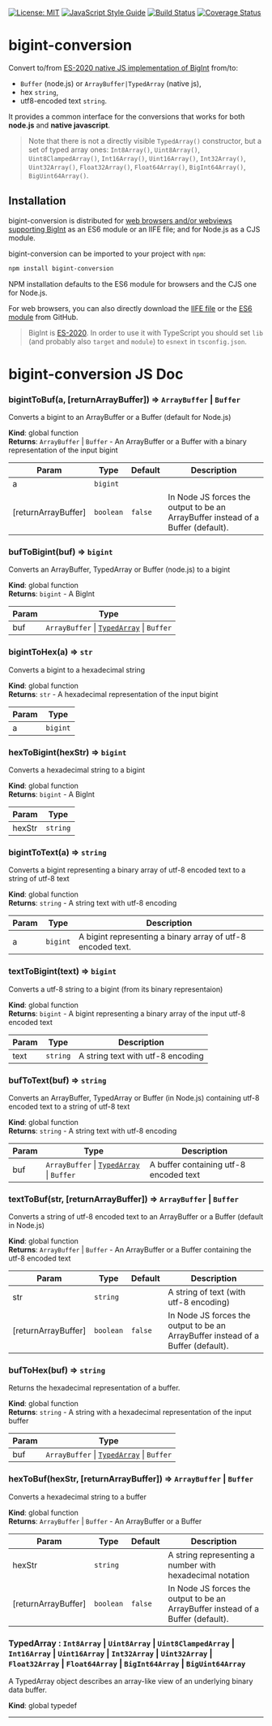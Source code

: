 [![License: MIT](https://img.shields.io/badge/License-MIT-yellow.svg)](https://opensource.org/licenses/MIT)
[![JavaScript Style Guide](https://img.shields.io/badge/code_style-standard-brightgreen.svg)](https://standardjs.com)
[![Build Status](https://travis-ci.org/juanelas/bigint-conversion.svg?branch=master)](https://travis-ci.org/juanelas/bigint-conversion)
[![Coverage Status](https://coveralls.io/repos/github/juanelas/bigint-conversion/badge.svg?branch=master)](https://coveralls.io/github/juanelas/bigint-conversion?branch=master)

# bigint-conversion
Convert to/from [ES-2020 native JS implementation of BigInt](https://tc39.es/ecma262/#sec-bigint-objects) from/to:

- `Buffer` (node.js) or `ArrayBuffer|TypedArray` (native js),
- hex `string`,
- utf8-encoded text `string`.

It provides a common interface for the conversions that works for both **node.js** and **native javascript**.

> Note that there is not a directly visible `TypedArray()` constructor, but a set of typed array ones: `Int8Array()`, `Uint8Array()`, `Uint8ClampedArray()`, `Int16Array()`, `Uint16Array()`, `Int32Array()`, `Uint32Array()`, `Float32Array()`, `Float64Array()`, `BigInt64Array()`, `BigUint64Array()`.

## Installation

bigint-conversion is distributed for [web browsers and/or webviews supporting BigInt](https://developer.mozilla.org/en-US/docs/Web/JavaScript/Reference/Global_Objects/BigInt#Browser_compatibility) as an ES6 module or an IIFE file; and for Node.js as a CJS module.

bigint-conversion can be imported to your project with `npm`:

```bash
npm install bigint-conversion
```

NPM installation defaults to the ES6 module for browsers and the CJS one for Node.js.

For web browsers, you can also directly download the [IIFE file](https://raw.githubusercontent.com/juanelas/bigint-conversion/master/dist/index.browser.bundle.iife.js) or the [ES6 module](https://raw.githubusercontent.com/juanelas/bigint-conversionmaster/dist/index.browser.bundle.mod.js) from GitHub.

> BigInt is [ES-2020](https://tc39.es/ecma262/#sec-bigint-objects). In order to use it with TypeScript you should set `lib` (and probably also `target` and `module`) to `esnext` in `tsconfig.json`.

# bigint-conversion JS Doc

<a name="bigintToBuf"></a>

### bigintToBuf(a, [returnArrayBuffer]) ⇒ <code>ArrayBuffer</code> \| <code>Buffer</code>
Converts a bigint to an ArrayBuffer or a Buffer (default for Node.js)

**Kind**: global function  
**Returns**: <code>ArrayBuffer</code> \| <code>Buffer</code> - An ArrayBuffer or a Buffer with a binary representation of the input bigint  

| Param | Type | Default | Description |
| --- | --- | --- | --- |
| a | <code>bigint</code> |  |  |
| [returnArrayBuffer] | <code>boolean</code> | <code>false</code> | In Node JS forces the output to be an ArrayBuffer instead of a Buffer (default). |

<a name="bufToBigint"></a>

### bufToBigint(buf) ⇒ <code>bigint</code>
Converts an ArrayBuffer, TypedArray or Buffer (node.js) to a bigint

**Kind**: global function  
**Returns**: <code>bigint</code> - A BigInt  

| Param | Type |
| --- | --- |
| buf | <code>ArrayBuffer</code> \| [<code>TypedArray</code>](#TypedArray) \| <code>Buffer</code> | 

<a name="bigintToHex"></a>

### bigintToHex(a) ⇒ <code>str</code>
Converts a bigint to a hexadecimal string

**Kind**: global function  
**Returns**: <code>str</code> - A hexadecimal representation of the input bigint  

| Param | Type |
| --- | --- |
| a | <code>bigint</code> | 

<a name="hexToBigint"></a>

### hexToBigint(hexStr) ⇒ <code>bigint</code>
Converts a hexadecimal string to a bigint

**Kind**: global function  
**Returns**: <code>bigint</code> - A BigInt  

| Param | Type |
| --- | --- |
| hexStr | <code>string</code> | 

<a name="bigintToText"></a>

### bigintToText(a) ⇒ <code>string</code>
Converts a bigint representing a binary array of utf-8 encoded text to a string of utf-8 text

**Kind**: global function  
**Returns**: <code>string</code> - A string text with utf-8 encoding  

| Param | Type | Description |
| --- | --- | --- |
| a | <code>bigint</code> | A bigint representing a binary array of utf-8 encoded text. |

<a name="textToBigint"></a>

### textToBigint(text) ⇒ <code>bigint</code>
Converts a utf-8 string to a bigint (from its binary representaion)

**Kind**: global function  
**Returns**: <code>bigint</code> - A bigint representing a binary array of the input utf-8 encoded text  

| Param | Type | Description |
| --- | --- | --- |
| text | <code>string</code> | A string text with utf-8 encoding |

<a name="bufToText"></a>

### bufToText(buf) ⇒ <code>string</code>
Converts an ArrayBuffer, TypedArray or Buffer (in Node.js) containing utf-8 encoded text to a string of utf-8 text

**Kind**: global function  
**Returns**: <code>string</code> - A string text with utf-8 encoding  

| Param | Type | Description |
| --- | --- | --- |
| buf | <code>ArrayBuffer</code> \| [<code>TypedArray</code>](#TypedArray) \| <code>Buffer</code> | A buffer containing utf-8 encoded text |

<a name="textToBuf"></a>

### textToBuf(str, [returnArrayBuffer]) ⇒ <code>ArrayBuffer</code> \| <code>Buffer</code>
Converts a string of utf-8 encoded text to an ArrayBuffer or a Buffer (default in Node.js)

**Kind**: global function  
**Returns**: <code>ArrayBuffer</code> \| <code>Buffer</code> - An ArrayBuffer or a Buffer containing the utf-8 encoded text  

| Param | Type | Default | Description |
| --- | --- | --- | --- |
| str | <code>string</code> |  | A string of text (with utf-8 encoding) |
| [returnArrayBuffer] | <code>boolean</code> | <code>false</code> | In Node JS forces the output to be an ArrayBuffer instead of a Buffer (default). |

<a name="bufToHex"></a>

### bufToHex(buf) ⇒ <code>string</code>
Returns the hexadecimal representation of a buffer.

**Kind**: global function  
**Returns**: <code>string</code> - A string with a hexadecimal representation of the input buffer  

| Param | Type |
| --- | --- |
| buf | <code>ArrayBuffer</code> \| [<code>TypedArray</code>](#TypedArray) \| <code>Buffer</code> | 

<a name="hexToBuf"></a>

### hexToBuf(hexStr, [returnArrayBuffer]) ⇒ <code>ArrayBuffer</code> \| <code>Buffer</code>
Converts a hexadecimal string to a buffer

**Kind**: global function  
**Returns**: <code>ArrayBuffer</code> \| <code>Buffer</code> - An ArrayBuffer or a Buffer  

| Param | Type | Default | Description |
| --- | --- | --- | --- |
| hexStr | <code>string</code> |  | A string representing a number with hexadecimal notation |
| [returnArrayBuffer] | <code>boolean</code> | <code>false</code> | In Node JS forces the output to be an ArrayBuffer instead of a Buffer (default). |

<a name="TypedArray"></a>

### TypedArray : <code>Int8Array</code> \| <code>Uint8Array</code> \| <code>Uint8ClampedArray</code> \| <code>Int16Array</code> \| <code>Uint16Array</code> \| <code>Int32Array</code> \| <code>Uint32Array</code> \| <code>Float32Array</code> \| <code>Float64Array</code> \| <code>BigInt64Array</code> \| <code>BigUint64Array</code>
A TypedArray object describes an array-like view of an underlying binary data buffer.

**Kind**: global typedef  

* * *